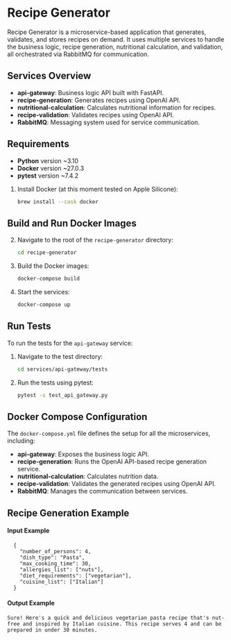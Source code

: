 # Recipe Generator

Recipe Generator is a microservice-based application that generates, validates, and stores recipes on demand. It uses multiple services to handle the business logic, recipe generation, nutritional calculation, and validation, all orchestrated via RabbitMQ for communication.

## Services Overview

- **api-gateway**: Business logic API built with FastAPI.
- **recipe-generation**: Generates recipes using OpenAI API.
- **nutritional-calculation**: Calculates nutritional information for recipes.
- **recipe-validation**: Validates recipes using OpenAI API.
- **RabbitMQ**: Messaging system used for service communication.


## Requirements

- **Python** version ~3.10
- **Docker** version ~27.0.3
- **pytest** version ~7.4.2


1. Install Docker (at this moment tested on Apple Silicone):
    ```bash
    brew install --cask docker
    ```
   
## Build and Run Docker Images

2. Navigate to the root of the `recipe-generator` directory:
    ```bash
    cd recipe-generator
    ```

3. Build the Docker images:
    ```bash
    docker-compose build
    ```

4. Start the services:
    ```bash
    docker-compose up
    ```

## Run Tests

To run the tests for the `api-gateway` service:

1. Navigate to the test directory:
    ```bash
    cd services/api-gateway/tests
    ```

2. Run the tests using pytest:
    ```bash
    pytest -s test_api_gateway.py
    ```

## Docker Compose Configuration

The `docker-compose.yml` file defines the setup for all the microservices, including:

- **api-gateway**: Exposes the business logic API.
- **recipe-generation**: Runs the OpenAI API-based recipe generation service.
- **nutritional-calculation**: Calculates nutrition data.
- **recipe-validation**: Validates the generated recipes using OpenAI API.
- **RabbitMQ**: Manages the communication between services.

## Recipe Generation Example

#### Input Example

```http
  {
    "number_of_persons": 4,
    "dish_type": "Pasta",
    "max_cooking_time": 30,
    "allergies_list": ["nuts"],
    "diet_requirements": ["vegetarian"],
    "cuisine_list": ["Italian"]
  }
```

#### Output Example
```http
Sure! Here's a quick and delicious vegetarian pasta recipe that's nut-free and inspired by Italian cuisine. This recipe serves 4 and can be prepared in under 30 minutes.
```
